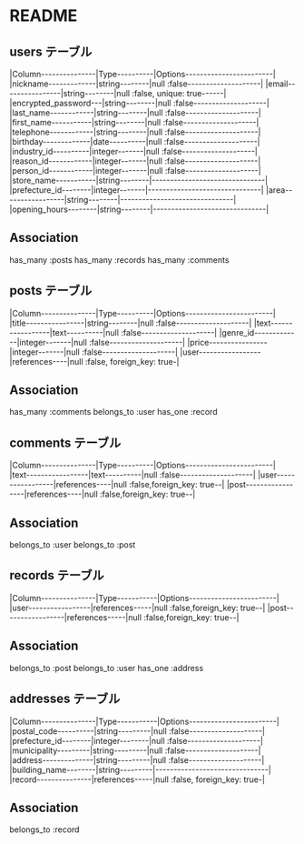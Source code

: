 # README

## users テーブル
|Column---------------|Type----------|Options------------------------|
|nickname-------------|string--------|null :false--------------------|
|email----------------|string--------|null :false, unique: true------|
|encrypted_password---|string--------|null :false--------------------|
|last_name------------|string--------|null :false--------------------|
|first_name-----------|string--------|null :false--------------------|
|telephone------------|string--------|null :false--------------------|
|birthday-------------|date----------|null :false--------------------|
|industry_id----------|integer-------|null :false--------------------|
|reason_id------------|integer-------|null :false--------------------|
|person_id------------|integer-------|null :false--------------------|
|store_name-----------|string--------|-------------------------------|
|prefecture_id--------|integer-------|-------------------------------|
|area-----------------|string--------|-------------------------------|
|opening_hours--------|string--------|-------------------------------|

## Association
has_many :posts 
has_many :records 
has_many :comments

## posts テーブル
|Column---------------|Type----------|Options------------------------|
|title----------------|string--------|null :false--------------------|
|text-----------------|text----------|null :false--------------------|
|genre_id-------------|integer-------|null :false--------------------|
|price----------------|integer-------|null :false--------------------|
|user-----------------|references----|null :false, foreign_key: true-|

## Association
has_many :comments 
belongs_to :user 
has_one :record

## comments テーブル
|Column---------------|Type----------|Options------------------------|
|text-----------------|text----------|null :false--------------------|
|user-----------------|references----|null :false,foreign_key: true--|
|post-----------------|references----|null :false,foreign_key: true--|

## Association
belongs_to :user 
belongs_to :post

## records テーブル
|Column---------------|Type-----------|Options------------------------|
|user-----------------|references-----|null :false,foreign_key: true--|
|post-----------------|references-----|null :false,foreign_key: true--|

## Association
belongs_to :post 
belongs_to :user 
has_one :address

## addresses テーブル
|Column---------------|Type-----------|Options------------------------|
|postal_code----------|string---------|null :false--------------------|
|prefecture_id--------|integer--------|null :false--------------------|
|municipality---------|string---------|null :false--------------------|
|address--------------|string---------|null :false--------------------|
|building_name--------|string---------|-------------------------------|
|record---------------|references-----|null :false, foreign_key: true-|

## Association
belongs_to :record